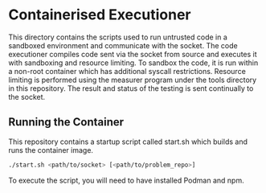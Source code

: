 # Containerised Executioner

 This directory contains the scripts used to run untrusted code in a sandboxed environment and communicate with the socket. The code executioner compiles code sent via the socket from source and executes it with sandboxing and resource limiting. To sandbox the code, it is run within a non-root container which has additional syscall restrictions. Resource limiting is performed using the measurer program under the tools directory in this repository. The result and status of the testing is sent continually to the socket.

 ## Running the Container

 This repository contains a startup script called start.sh which builds and runs the container image.
 ```bash
 ./start.sh <path/to/socket> [<path/to/problem_repo>]
 ```
 To execute the script, you will need to have installed Podman and npm.
